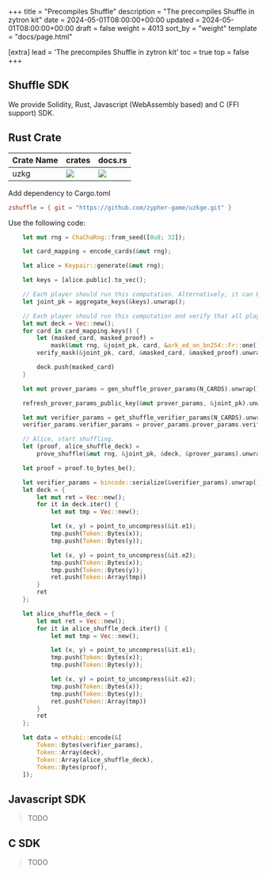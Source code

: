 +++
title = "Precompiles Shuffle"
description = "The precompiles Shuffle in zytron kit"
date = 2024-05-01T08:00:00+00:00
updated = 2024-05-01T08:00:00+00:00
draft = false
weight = 4013
sort_by = "weight"
template = "docs/page.html"

[extra]
lead = 'The precompiles Shuffle in zytron kit'
toc = true
top = false
+++

## Shuffle SDK

We provide Solidity, Rust, Javascript (WebAssembly based) and C (FFI support) SDK.

## Rust Crate

| Crate Name | crates | docs.rs |
| - | - | - |
| uzkg | ![](https://img.shields.io/crates/v/uzkg) | ![](https://img.shields.io/docsrs/uzkg) |

Add dependency to Cargo.toml

```toml
zshuffle = { git = "https://github.com/zypher-game/uzkge.git" }
```

Use the following code:

```rust
    let mut rng = ChaChaRng::from_seed([0u8; 32]);

    let card_mapping = encode_cards(&mut rng);

    let alice = Keypair::generate(&mut rng);

    let keys = [alice.public].to_vec();

    // Each player should run this computation. Alternatively, it can be ran by a smart contract
    let joint_pk = aggregate_keys(&keys).unwrap();

    // Each player should run this computation and verify that all players agree on the initial deck
    let mut deck = Vec::new();
    for card in card_mapping.keys() {
        let (masked_card, masked_proof) =
            mask(&mut rng, &joint_pk, card, &ark_ed_on_bn254::Fr::one()).unwrap();
        verify_mask(&joint_pk, card, &masked_card, &masked_proof).unwrap();

        deck.push(masked_card)
    }

    let mut prover_params = gen_shuffle_prover_params(N_CARDS).unwrap();

    refresh_prover_params_public_key(&mut prover_params, &joint_pk).unwrap();

    let mut verifier_params = get_shuffle_verifier_params(N_CARDS).unwrap();
    verifier_params.verifier_params = prover_params.prover_params.verifier_params.clone();

    // Alice, start shuffling.
    let (proof, alice_shuffle_deck) =
        prove_shuffle(&mut rng, &joint_pk, &deck, &prover_params).unwrap();

    let proof = proof.to_bytes_be();

    let verifier_params = bincode::serialize(&verifier_params).unwrap();
    let deck = {
        let mut ret = Vec::new();
        for it in deck.iter() {
            let mut tmp = Vec::new();

            let (x, y) = point_to_uncompress(&it.e1);
            tmp.push(Token::Bytes(x));
            tmp.push(Token::Bytes(y));

            let (x, y) = point_to_uncompress(&it.e2);
            tmp.push(Token::Bytes(x));
            tmp.push(Token::Bytes(y));
            ret.push(Token::Array(tmp))
        }
        ret
    };

    let alice_shuffle_deck = {
        let mut ret = Vec::new();
        for it in alice_shuffle_deck.iter() {
            let mut tmp = Vec::new();

            let (x, y) = point_to_uncompress(&it.e1);
            tmp.push(Token::Bytes(x));
            tmp.push(Token::Bytes(y));

            let (x, y) = point_to_uncompress(&it.e2);
            tmp.push(Token::Bytes(x));
            tmp.push(Token::Bytes(y));
            ret.push(Token::Array(tmp))
        }
        ret
    };

    let data = ethabi::encode(&[
        Token::Bytes(verifier_params),
        Token::Array(deck),
        Token::Array(alice_shuffle_deck),
        Token::Bytes(proof),
    ]);
```

## Javascript SDK

> TODO

## C SDK

> TODO

